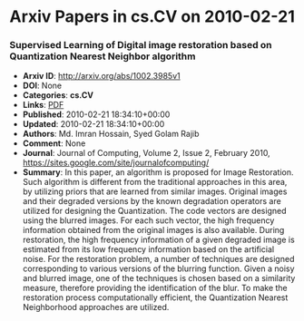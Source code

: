 # Arxiv Papers in cs.CV on 2010-02-21
### Supervised Learning of Digital image restoration based on Quantization Nearest Neighbor algorithm
- **Arxiv ID**: http://arxiv.org/abs/1002.3985v1
- **DOI**: None
- **Categories**: **cs.CV**
- **Links**: [PDF](http://arxiv.org/pdf/1002.3985v1)
- **Published**: 2010-02-21 18:34:10+00:00
- **Updated**: 2010-02-21 18:34:10+00:00
- **Authors**: Md. Imran Hossain, Syed Golam Rajib
- **Comment**: None
- **Journal**: Journal of Computing, Volume 2, Issue 2, February 2010,
  https://sites.google.com/site/journalofcomputing/
- **Summary**: In this paper, an algorithm is proposed for Image Restoration. Such algorithm is different from the traditional approaches in this area, by utilizing priors that are learned from similar images. Original images and their degraded versions by the known degradation operators are utilized for designing the Quantization. The code vectors are designed using the blurred images. For each such vector, the high frequency information obtained from the original images is also available. During restoration, the high frequency information of a given degraded image is estimated from its low frequency information based on the artificial noise. For the restoration problem, a number of techniques are designed corresponding to various versions of the blurring function. Given a noisy and blurred image, one of the techniques is chosen based on a similarity measure, therefore providing the identification of the blur. To make the restoration process computationally efficient, the Quantization Nearest Neighborhood approaches are utilized.



